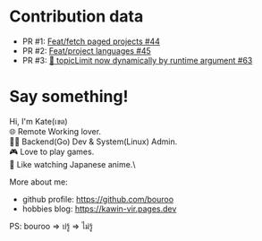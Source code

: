 # Contribution data

- PR #1: [Feat/fetch paged projects #44](https://github.com/creatorsgarten/open.source.in.th/pull/44)
- PR #2: [Feat/project languages #45](https://github.com/creatorsgarten/open.source.in.th/pull/44)
- PR #3: [👷 topicLimit now dynamically by runtime argument #63](https://github.com/creatorsgarten/open.source.in.th/pull/63)

# Say something!
Hi, I'm Kate(เขต)\
🌐 Remote Working lover.\
🧑‍💻 Backend(Go) Dev & System(Linux) Admin.\
🎮 Love to play games.\
🏡 Like watching Japanese anime.\

More about me:

- github profile: https://github.com/bouroo
- hobbies blog: https://kawin-vir.pages.dev

PS: bouroo => บ่รู้ => ไม่รู้